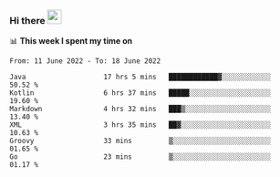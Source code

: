 ### Hi there <a href="https://www.gautamkrishnar.com/"><img src="https://media.giphy.com/media/hvRJCLFzcasrR4ia7z/giphy.gif" width="25px"></a>

📊 **This week I spent my time on**

<!--START_SECTION:waka-->

```text
From: 11 June 2022 - To: 18 June 2022

Java                   17 hrs 5 mins   ████████████▓░░░░░░░░░░░░   50.52 %
Kotlin                 6 hrs 37 mins   █████░░░░░░░░░░░░░░░░░░░░   19.60 %
Markdown               4 hrs 32 mins   ███▒░░░░░░░░░░░░░░░░░░░░░   13.40 %
XML                    3 hrs 35 mins   ██▓░░░░░░░░░░░░░░░░░░░░░░   10.63 %
Groovy                 33 mins         ▒░░░░░░░░░░░░░░░░░░░░░░░░   01.65 %
Go                     23 mins         ▒░░░░░░░░░░░░░░░░░░░░░░░░   01.17 %
```

<!--END_SECTION:waka-->
